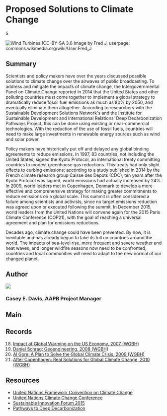 # Proposed Solutions to Climate Change

5

![Wind Turbines (CC-BY-SA 3.0 Image by Fred J, userpage: commons.wikimedia.org/wiki/User:Fred_J](https://s3.amazonaws.com/americanarchive.org/exhibits/ClimateChange_Section5_Solutions.jpg "Wind Turbines (CC-BY-SA 3.0 Image by Fred J, userpage: commons.wikimedia.org/wiki/User:Fred_J)")

## Summary

Scientists and policy makers have over the years discussed possible solutions to climate change over the airwaves of public broadcasting. To address and mitigate the impacts of climate change, the Intergovernmental Panel on Climate Change reported in 2014 that the United States and other polluting countries must come together to implement a global strategy to dramatically reduce fossil fuel emissions as much as 80% by 2050, and eventually eliminate them altogether. According to researchers with the Sustainable Development Solutions Network's and the Institute for Sustainable Development and International Relations' Deep Decarbonization Pathways Project, this can be done using existing or near-commercial technologies. With the reduction of the use of fossil fuels, countries will need to make large investments in renewable energy sources such as wind and solar power. 

Policy makers have historically put off and delayed any global binding agreements to reduce emissions. In 1997, 83 countries, not including the United States, signed the Kyoto Protocol, an international treaty committing countries to modest greenhouse gas reductions. This treaty had only slight effects to curbing emissions; according to a study published in 2014 by the French climate research group Caisse des Depots (CDC), ten years after the Kyoto Protocol was signed, world emissions had actually increased by 24%. In 2009, world leaders met in Copenhagen, Denmark to develop a more effective and comprehensive strategy for making greater commitments to reduce emissions on a global scale. This summit is often considered a failure among scientists and activists, since no target emissions reduction was agreed upon or executed following the summit. In December 2015, world leaders from the United Nations will convene again for the 2015 Paris Climate Conference (COP21), with the goal of reaching a universal agreement and plan for emissions reductions. 

Decades ago, climate change could have been prevented. By now, it is inevitable and has already begun to take its toll on countries around the world. The impacts of sea-level rise, more frequent and severe weather and heat waves, and longer wildfire seasons now need to be confronted, countries and local communities will need to adapt to the new normal of our changed planet. 

## Author

<img class="img-circle" src="https://s3.amazonaws.com/americanarchive.org/staff/Staff_Davis.jpg"/>

### Casey E. Davis, AAPB Project Manager

## Main

## Records

18.	[Impact of Global Warming on the US Economy, 2007 (WGBH)](/catalog/cpb-aacip_15-4b2x34mp8f)
19.	[Daniel Schrag: Geoengineering, 2008 (WGBH)](/catalog/cpb-aacip_15-js9h41jv6n)
20.	[Al Gore: A Plan to Solve the Global Climate Crisis, 2009 (WGBH)](/catalog/cpb-aacip_15-4m9183453q)
21.	[After Copenhagen: Real Solutions for Global Climate Change, 2010 (WGBH)](/catalog/cpb-aacip_15-rj48p5vm8b)

## Resources

- [United Nations Framework Convention on Climate Change](http://unfccc.int/meetings/paris_nov_2015/meeting/8926.php)
- [United Nations Climate Change Conference](http://www.cop21.gouv.fr/en)
- [Sustainable Innovation Forum 2015](http://www.cop21paris.org/)
- [Pathways to Deep Decarbonization](http://unsdsn.org/what-we-do/deep-decarbonization-pathways/)


